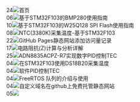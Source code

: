 24<img src="https://visitor-badge.laobi.icu/badge?page_id=blogs.wurp.top&left_text=访%20问%20人%20数&query_only=true">首页</br>
06<img src="https://visitor-badge.laobi.icu/badge?page_id=blogs11.wurp&left_text=访%20问%20人%20数&query_only=true">基于STM32F103的BMP280使用指南</br>
10<img src="https://visitor-badge.laobi.icu/badge?page_id=blogs10.wurp&left_text=访%20问%20人%20数&query_only=true">基于STM32F103的W25Q128 SPI Flash使用指南</br>
08<img src="https://visitor-badge.laobi.icu/badge?page_id=blogs9.wurp&left_text=访%20问%20人%20数&query_only=true">NTC(3380K)采集温度-基于STM32F103</br>
22<img src="https://visitor-badge.laobi.icu/badge?page_id=blogs8.wurp&left_text=访%20问%20人%20数&query_only=true">GitHub Pages静态网站添加访问量记录</br>
17<img src="https://visitor-badge.laobi.icu/badge?page_id=blogs7.wurp&left_text=访%20问%20人%20数&query_only=true">电路阻抗(Z)计算与分析详解</br>
25<img src="https://visitor-badge.laobi.icu/badge?page_id=blogs6.wurp&left_text=访%20问%20人%20数&query_only=true">ADN8835ACPZ-R7实现数字PID控制TEC</br>
04<img src="https://visitor-badge.laobi.icu/badge?page_id=blogs5.wurp&left_text=访%20问%20人%20数&query_only=true">在STM32F103使用DS18B20采集温度</br>
04<img src="https://visitor-badge.laobi.icu/badge?page_id=blogs4.wurp&left_text=访%20问%20人%20数&query_only=true">软件PID控制TEC</br>
04<img src="https://visitor-badge.laobi.icu/badge?page_id=blogs3.wurp&left_text=访%20问%20人%20数&query_only=true">FreeRTOS 队列的介绍与使用</br>
04<img src="https://visitor-badge.laobi.icu/badge?page_id=blogs2.wurp&left_text=访%20问%20人%20数&query_only=true">自定义域名在github上免费托管静态网站</br>
05<img src="https://visitor-badge.laobi.icu/badge?page_id=blogs1.wurp&left_text=访%20问%20人%20数&query_only=true"></br>
